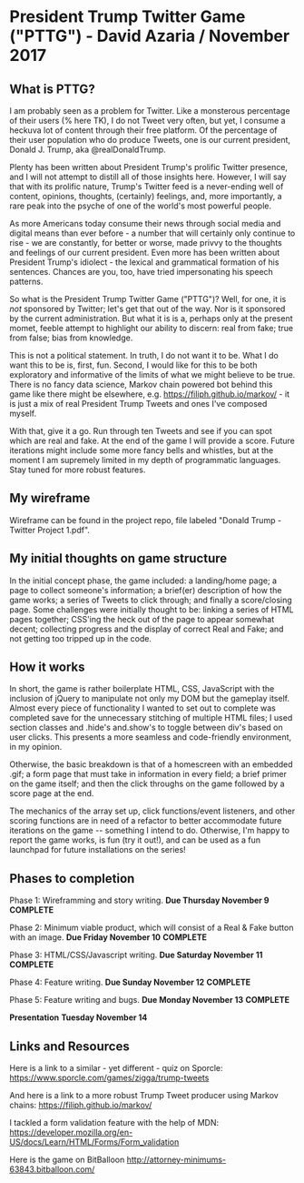 # President Trump Twitter Game ("PTTG") - David Azaria / November 2017

## What is PTTG?

I am probably seen as a problem for Twitter. Like a monsterous percentage of their users (% here TK), I do not Tweet very often, but yet, I consume a heckuva lot of content through their free platform. Of the percentage of their user population who do produce Tweets, one is our current president, Donald J. Trump, aka @realDonaldTrump. 

Plenty has been written about President Trump's prolific Twitter presence, and I will not attempt to distill all of those insights here. However, I will say that with its prolific nature, Trump's Twitter feed is a never-ending well of content, opinions, thoughts, (certainly) feelings, and, more importantly, a rare peak into the psyche of one of the world's most powerful people. 

As more Americans today consume their news through social media and digital means than ever before - a number that will certainly only continue to rise - we are constantly, for better or worse, made privvy to the thoughts and feelings of our current president. Even more has been written about President Trump's idiolect - the lexical and grammatical formation of his sentences. Chances are you, too, have tried impersonating his speech patterns. 

So what is the President Trump Twitter Game ("PTTG")? Well, for one, it is _not_ sponsored by Twitter; let's get that out of the way. Nor is it sponsored by the current administration. But what it is is a, perhaps only at the present momet, feeble attempt to highlight our ability to discern: real from fake; true from false; bias from knowledge. 

This is not a political statement. In truth, I do not want it to be. What I do want this to be is, first, fun. Second, I would like for this to be both exploratory and informative of the limits of what we might believe to be true. There is no fancy data science, Markov chain powered bot behind this game like there might be elsewhere, e.g. https://filiph.github.io/markov/ - it is just a mix of real President Trump Tweets and ones I've composed myself. 

With that, give it a go. Run through ten Tweets and see if you can spot which are real and fake. At the end of the game I will provide a score. Future iterations might include some more fancy bells and whistles, but at the moment I am supremely limited in my depth of programmatic languages. Stay tuned for more robust features.   

## My wireframe

Wireframe can be found in the project repo, file labeled "Donald Trump - Twitter Project 1.pdf".

## My initial thoughts on game structure

In the initial concept phase, the game included: a landing/home page; a page to collect someone's information; a brief(er) description of how the game works; a series of Tweets to click through; and finally a score/closing page. Some challenges were initially thought to be: linking a series of HTML pages together; CSS'ing the heck out of the page to appear somewhat decent; collecting progress and the display of correct Real and Fake; and not getting too tripped up in the code. 

## How it works

In short, the game is rather boilerplate HTML, CSS, JavaScript with the inclusion of jQuery to manipulate not only my DOM but the gameplay itself. Almost every piece of functionality I wanted to set out to complete was completed save for the unnecessary stitching of multiple HTML files; I used section classes and .hide's and.show's to toggle between div's based on user clicks. This presents a more seamless and code-friendly environment, in my opinion.

Otherwise, the basic breakdown is that of a homescreen with an embedded .gif; a form page that must take in information in every field; a brief primer on the game itself; and then the click throughs on the game followed by a score page at the end. 

The mechanics of the array set up, click functions/event listeners, and other scoring functions are in need of a refactor to better accommodate future iterations on the game -- something I intend to do. Otherwise, I'm happy to report the game works, is fun (try it out!), and can be used as a fun launchpad for future installations on the series!

## Phases to completion

Phase 1: Wireframming and story writing. **Due Thursday November 9** **COMPLETE**

Phase 2: Minimum viable product, which will consist of a Real & Fake button with an image. **Due Friday November 10** **COMPLETE**

Phase 3: HTML/CSS/Javascript writing. **Due Saturday November 11** **COMPLETE**

Phase 4: Feature writing. **Due Sunday November 12** **COMPLETE**

Phase 5: Feature writing and bugs. **Due Monday November 13** **COMPLETE**

**Presentation** **Tuesday November 14**

## Links and Resources

Here is a link to a similar - yet different - quiz on Sporcle: https://www.sporcle.com/games/zigga/trump-tweets

And here is a link to a more robust Trump Tweet producer using Markov chains: https://filiph.github.io/markov/

I tackled a form validation feature with the help of MDN: https://developer.mozilla.org/en-US/docs/Learn/HTML/Forms/Form_validation

Here is the game on BitBalloon http://attorney-minimums-63843.bitballoon.com/
